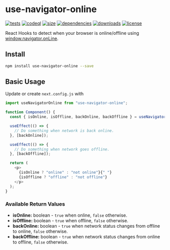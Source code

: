 # use-navigator-online
[![tests](https://github.com/cansin/use-navigator-online/actions/workflows/tests.yml/badge.svg)](https://github.com/cansin/use-navigator-online/actions/workflows/tests.yml)
[![codeql](https://github.com/cansin/use-navigator-online/actions/workflows/codeql-analysis.yml/badge.svg)](https://github.com/cansin/use-navigator-online/actions/workflows/codeql-analysis.yml)
[![size](https://img.shields.io/bundlephobia/minzip/use-navigator-online)](https://bundlephobia.com/result?p=use-navigator-online)
[![dependencies](https://img.shields.io/librariesio/release/npm/use-navigator-online)](https://libraries.io/npm/use-navigator-online)
[![downloads](https://img.shields.io/npm/dm/use-navigator-online)](https://www.npmjs.com/package/use-navigator-online)
[![license](https://img.shields.io/github/license/cansin/use-navigator-online)](https://github.com/cansin/use-navigator-online/blob/master/LICENSE)

React Hooks to detect when your browser is online/offline using
[window.navigator.onLine](https://developer.mozilla.org/en-US/docs/Web/API/NavigatorOnLine/onLine).

## Install

```bash
npm install use-navigator-online --save
```

## Basic Usage

Update or create `next.config.js` with

```js
import useNavigatorOnline from "use-navigator-online";

function Component() {
  const { isOnline, isOffline, backOnline, backOffline } = useNavigatorOnline();

  useEffect(() => {
    // Do something when network is back online.
  }, [backOnline]);

  useEffect(() => {
    // Do something when network goes offline.
  }, [backOffline]);

  return (
    <p>
      {isOnline ? "online" : "not online"}{" "}
      {isOffline ? "offline" : "not offline"}
    </p>
  );
}
```

### Available Return Values

- **isOnline:** boolean - `true` when online, `false` otherwise.
- **isOffline:** boolean - `true` when offline, `false` otherwise.
- **backOnline:** boolean - `true` when network status changes from offline to online,
  `false` otherwise.
- **backOffline:** boolean - `true` when network status changes from online to offline,
  `false` otherwise.
